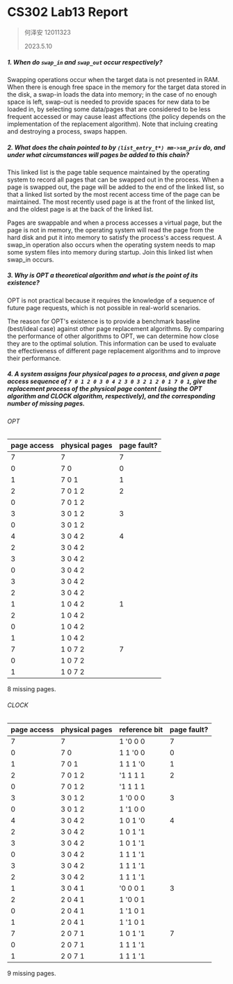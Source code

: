 # CS302 Lab13 Report

> 何泽安 12011323
>
> 2023.5.10

##### 1. When do `swap_in` and `swap_out` occur respectively?

Swapping operations occur when the target data is not presented in RAM. When there is enough free space in the memory for the target data stored in the disk, a swap-in loads the data into memory; in the case of no enough space is left, swap-out is needed to provide spaces for new data to be loaded in, by selecting some data/pages that are considered to be less frequent accessed or may cause least affections (the policy depends on the implementation of the replacement algorithm). Note that incluing creating and destroying a process, swaps happen.



##### 2. What does the chain pointed to by `(list_entry_t*) mm->sm_priv` do, and under what circumstances will pages be added to this chain?

This linked list is the page table sequence maintained by the operating system to record all pages that can be swapped out in the process. When a page is swapped out, the page will be added to the end of the linked list, so that a linked list sorted by the most recent access time of the page can be maintained. The most recently used page is at the front of the linked list, and the oldest page is at the back of the linked list.

Pages are swappable and when a process accesses a virtual page, but the page is not in memory, the operating system will read the page from the hard disk and put it into memory to satisfy the process's access request.
A swap_in operation also occurs when the operating system needs to map some system files into memory during startup.
Join this linked list when swap_in occurs.



##### 3. Why is OPT a theoretical algorithm and what is the point of its existence?

OPT is not practical because it requires the knowledge of a sequence of future page requests, which is not possible in real-world scenarios.

The reason for OPT's existence is to provide a benchmark baseline (best/ideal case) against other page replacement algorithms. By comparing the performance of other algorithms to OPT, we can determine how close they are to the optimal solution. This information can be used to evaluate the effectiveness of different page replacement algorithms and to improve their performance.



##### 4. A system assigns four physical pages to a process, and given a page access sequence of `7 0 1 2 0 3 0 4 2 3 0 3 2 1 2 0 1 7 0 1`, give the replacement process of the physical page content (using the OPT algorithm and CLOCK algorithm, respectively), and the corresponding number of missing pages.

###### OPT

| page access | physical pages | page fault? |
| ----------- | -------------- | ----------- |
| 7           | 7              | 7           |
| 0           | 7 0            | 0           |
| 1           | 7 0 1          | 1           |
| 2           | 7 0 1 2        | 2           |
| 0           | 7 0 1 2        |             |
| 3           | 3 0 1 2        | 3           |
| 0           | 3 0 1 2        |             |
| 4           | 3 0 4 2        | 4           |
| 2           | 3 0 4 2        |             |
| 3           | 3 0 4 2        |             |
| 0           | 3 0 4 2        |             |
| 3           | 3 0 4 2        |             |
| 2           | 3 0 4 2        |             |
| 1           | 1 0 4 2        | 1           |
| 2           | 1 0 4 2        |             |
| 0           | 1 0 4 2        |             |
| 1           | 1 0 4 2        |             |
| 7           | 1 0 7 2        | 7           |
| 0           | 1 0 7 2        |             |
| 1           | 1 0 7 2        |             |

8 missing pages.

###### CLOCK

| page access | physical pages | reference bit | page fault? |
| ----------- | -------------- | ----------- | ------------- |
| 7           | 7 | 1 '0 0 0 |7|
| 0           | 7 0 | 1 1 '0 0 |0|
| 1           | 7 0 1 | 1 1 1 '0 |1|
| 2           | 7 0 1 2 | '1 1 1 1 |2|
| 0           | 7 0 1 2 | '1 1 1 1 ||
| 3           | 3 0 1 2 | 1 '0 0 0 |3|
| 0           | 3 0 1 2 | 1 '1 0 0 ||
| 4           | 3 0 4 2 | 1 0 1 '0 |4|
| 2           | 3 0 4 2 | 1 0 1 '1 ||
| 3           | 3 0 4 2 | 1 0 1 '1 ||
| 0           | 3 0 4 2 | 1 1 1 '1 ||
| 3           | 3 0 4 2 | 1 1 1 '1 ||
| 2           | 3 0 4 2 | 1 1 1 '1 ||
| 1           | 3 0 4 1 | '0 0 0 1 |3|
| 2           | 2 0 4 1 | 1 '0 0 1 ||
| 0           | 2 0 4 1 | 1 '1 0 1 ||
| 1           | 2 0 4 1 | 1 '1 0 1 ||
| 7           | 2 0 7 1 | 1 0 1 '1 |7|
| 0           | 2 0 7 1 | 1 1 1 '1 ||
| 1           | 2 0 7 1 | 1 1 1 '1 ||

9 missing pages.
